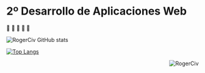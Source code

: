 # 2º Desarrollo de Aplicaciones Web
:construction_worker: :construction: :construction: :construction: :construction:


![RogerCiv GitHub stats](https://github-readme-stats.vercel.app/api?username=rogerciv&show_icons=true&theme=tokyonight&show=reviews,discussions_started,discussions_answered,prs_merged,prs_merged_percentage)

[![Top Langs](https://github-readme-stats.vercel.app/api/top-langs/?username=RogerCiv&langs_count=8)](RogerCiv)

<img align="right" src="https://komarev.com/ghpvc/?username=RogerCiv&label=Profile%20views&color=0e75b6&style=flat" alt="RogerCiv"/>
